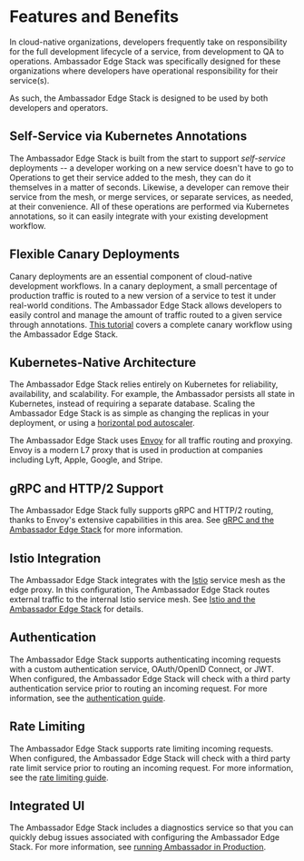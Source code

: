 # Features and Benefits

In cloud-native organizations, developers frequently take on responsibility for the full development lifecycle of a service, from development to QA to operations. Ambassador Edge Stack was specifically designed for these organizations where developers have operational responsibility for their service(s).

As such, the Ambassador Edge Stack is designed to be used by both developers and operators.

## Self-Service via Kubernetes Annotations

The Ambassador Edge Stack is built from the start to support _self-service_ deployments -- a developer working on a new service doesn't have to go to Operations to get their service added to the mesh, they can do it themselves in a matter of seconds. Likewise, a developer can remove their service from the mesh, or merge services, or separate services, as needed, at their convenience. All of these operations are performed via Kubernetes annotations, so it can easily integrate with your existing development workflow.

## Flexible Canary Deployments

Canary deployments are an essential component of cloud-native development workflows. In a canary deployment, a small percentage of production traffic is routed to a new version of a service to test it under real-world conditions. The Ambassador Edge Stack allows developers to easily control and manage the amount of traffic routed to a given service through annotations. [This tutorial](https://www.datawire.io/faster/canary-workflow/) covers a complete canary workflow using the Ambassador Edge Stack.

## Kubernetes-Native Architecture

The Ambassador Edge Stack relies entirely on Kubernetes for reliability, availability, and scalability. For example, the Ambassador persists all state in Kubernetes, instead of requiring a separate database. Scaling the Ambassador Edge Stack is as simple as changing the replicas in your deployment, or using a [horizontal pod autoscaler](https://kubernetes.io/docs/tasks/run-application/horizontal-pod-autoscale/).

The Ambassador Edge Stack uses [Envoy](https://www.envoyproxy.io) for all traffic routing and proxying. Envoy is a modern L7 proxy that is used in production at companies including Lyft, Apple, Google, and Stripe.

## gRPC and HTTP/2 Support

The Ambassador Edge Stack fully supports gRPC and HTTP/2 routing, thanks to Envoy's extensive capabilities in this area. See [gRPC and the Ambassador Edge Stack](../../howtos/grpc) for more information.

## Istio Integration

The Ambassador Edge Stack integrates with the [Istio](https://istio.io) service mesh as the edge proxy. In this configuration, The Ambassador Edge Stack routes external traffic to the internal Istio service mesh. See [Istio and the Ambassador Edge Stack](../../howtos/istio) for details.

## Authentication

The Ambassador Edge Stack supports authenticating incoming requests with a custom authentication service, OAuth/OpenID Connect, or JWT. When configured, the Ambassador Edge Stack will check with a third party authentication service prior to routing an incoming request. For more information, see the [authentication guide](../../topics/using/filters/).

## Rate Limiting

The Ambassador Edge Stack supports rate limiting incoming requests. When configured, the Ambassador Edge Stack will check with a third party rate limit service prior to routing an incoming request. For more information, see the [rate limiting guide](../../topics/using/rate-limits/).

## Integrated UI

The Ambassador Edge Stack includes a diagnostics service so that you can quickly debug issues associated with configuring the Ambassador Edge Stack. For more information, see [running Ambassador in Production](../../topics/running).
